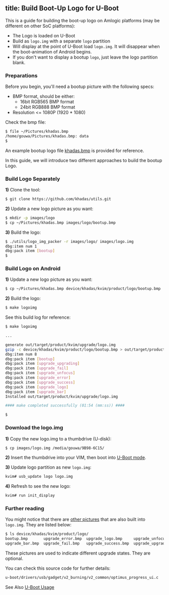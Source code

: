 title: Build Boot-Up Logo for U-Boot
---

This is a guide for building the boot-up logo on Amlogic platforms (may be different on other SoC platforms):

* The Logo is loaded on U-Boot
* Build as `logo.img` with a separate `logo` partition
* Will display at the point of U-Boot load `logo.img`. It will disappear when the boot-animation of Android begins.
* If you don't want to display a bootup `logo`, just leave the logo partition blank.

### Preparations
Before you begin, you'll need a bootup picture with the following specs:

* BMP format, should be either:
  * 16bit RGB565 BMP format
  * 24bit RGB888 BMP format
* Resolution <= 1080P (1920 * 1080)

Check the bmp file:
```sh
$ file ~/Pictures/khadas.bmp 
/home/gouwa/Pictures/khadas.bmp: data
$
```
An example bootup logo file [khadas.bmp](http://www.mediafire.com/file/xoobk7gc3t5bo00/khadas.bmp) is provided for reference.

In this guide, we will introduce two different approaches to build the bootup Logo.

### Build Logo Separately
**1)** Clone the tool:
```sh
$ git clone https://github.com/khadas/utils.git
```

**2)** Update a new logo picture as you want:
```sh
$ mkdir -p images/logo
$ cp ~/Pictures/khadas.bmp images/logo/bootup.bmp
```
**3)** Build the logo:
```sh
$ ./utils/logo_img_packer -r images/logo/ images/logo.img 
dbg:item num 1
dbg:pack item [bootup]
$ 
```

### Build Logo on Android
**1)** Update a new logo picture as you want:
```sh
$ cp ~/Pictures/khadas.bmp device/khadas/kvim/product/logo/bootup.bmp
```

**2)** Build the logo:
```sh
$ make logoimg
```

See this build log for reference:
```sh
$ make logoimg

...

generate out/target/product/kvim/upgrade/logo.img
gzip -c device/khadas/kvim/product/logo/bootup.bmp > out/target/product/kvim/upgrade/logo/bootup.bmp
dbg:item num 8
dbg:pack item [bootup]
dbg:pack item [upgrade_upgrading]
dbg:pack item [upgrade_fail]
dbg:pack item [upgrade_unfocus]
dbg:pack item [upgrade_error]
dbg:pack item [upgrade_success]
dbg:pack item [upgrade_logo]
dbg:pack item [upgrade_bar]
Installed out/target/product/kvim/upgrade/logo.img

#### make completed successfully (01:54 (mm:ss)) ####

$
```

### Download the logo.img
**1)** Copy the new logo.img to a thumbdrive (U-disk):
```sh
$ cp images/logo.img /media/gouwa/9B98-6C15/
```

**2)** Insert the thumbdrive into your VIM, then boot into [U-Boot mode](https://docs.khadas.com/vim1/SetupSerialTool.html).

**3)** Update logo partition as new `logo.img`:
```sh
kvim# usb_update logo logo.img
```

**4)** Refresh to see the new logo:
```sh
kvim# run init_display
```

### Further reading
You might notice that there are [other pictures](https://github.com/khadas/android_device_khadas/tree/Vim/kvim/product/logo) that are also built into `logo.img`. They are listed below:

```sh
$ ls device/khadas/kvim/product/logo/
bootup.bmp       upgrade_error.bmp  upgrade_logo.bmp     upgrade_unfocus.bmp
upgrade_bar.bmp  upgrade_fail.bmp   upgrade_success.bmp  upgrade_upgrading.bmp
```
These pictures are used to indicate different upgrade states. They are optional.

You can check this source code for further details:

```sh
u-boot/drivers/usb/gadget/v2_burning/v2_common/optimus_progress_ui.c
```

See Also
[U-Boot Usage](https://docs.khadas.com/vim1/SetupSerialTool.html)
